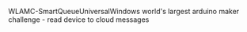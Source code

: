 WLAMC-SmartQueueUniversalWindows
world's largest arduino maker challenge - read device to cloud messages
